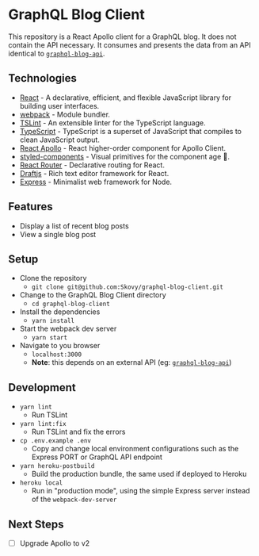 # GraphQL Blog Client

This repository is a React Apollo client for a GraphQL blog. It does not contain
the API necessary. It consumes and presents the data from an API identical to
[`graphql-blog-api`](https://github.com/Skovy/graphql-blog-api).

## Technologies

- [React](https://github.com/facebook/react) - A declarative, efficient, and flexible JavaScript library for building user interfaces.
- [webpack](https://github.com/webpack/webpack) - Module bundler.
- [TSLint](https://github.com/Microsoft/TypeScript) - An extensible linter for the TypeScript language.
- [TypeScript](https://www.typescriptlang.org/) - TypeScript is a superset of JavaScript that compiles to clean JavaScript output.
- [React Apollo](https://github.com/apollographql/react-apollo) - React higher-order component for Apollo Client.
- [styled-components](https://github.com/styled-components/styled-components) - Visual primitives for the component age 💅.
- [React Router](https://github.com/ReactTraining/react-router) - Declarative routing for React.
- [Draftjs](https://draftjs.org/) - Rich text editor framework for React.
- [Express](https://expressjs.com/) - Minimalist web framework for Node.

## Features

- Display a list of recent blog posts
- View a single blog post

## Setup

- Clone the repository
  - `git clone git@github.com:Skovy/graphql-blog-client.git`
- Change to the GraphQL Blog Client directory
  - `cd graphql-blog-client`
- Install the dependencies
  - `yarn install`
- Start the webpack dev server
  - `yarn start`
- Navigate to you browser
  - `localhost:3000`
  - **Note**: this depends on an external API (eg: [`graphql-blog-api`](https://github.com/Skovy/graphql-blog-api))

## Development

- `yarn lint`
  - Run TSLint
- `yarn lint:fix`
  - Run TSLint and fix the errors
- `cp .env.example .env`
  - Copy and change local environment configurations such as the Express PORT or GraphQL API endpoint
- `yarn heroku-postbuild`
  - Build the production bundle, the same used if deployed to Heroku
- `heroku local`
  - Run in "production mode", using the simple Express server instead of the `webpack-dev-server`

## Next Steps

- [ ] Upgrade Apollo to v2
